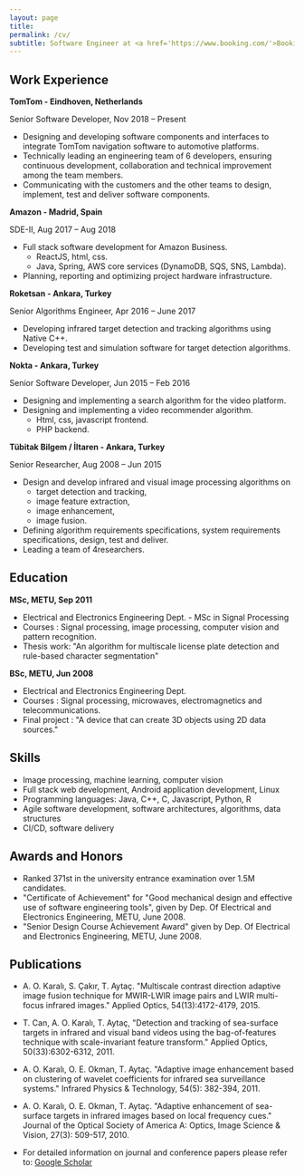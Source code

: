 ```yaml
---
layout: page
title: 
permalink: /cv/
subtitle: Software Engineer at <a href='https://www.booking.com/'>Booking.com</a>. Science, tech and philosophy enthusiast.
---
```


## Work Experience

**TomTom - Eindhoven, Netherlands**

Senior Software Developer, Nov 2018 – Present

- Designing and developing software components and interfaces to integrate TomTom navigation software to automotive platforms.
- Technically leading an engineering team of 6 developers, ensuring continuous development, collaboration and technical improvement among the team members.
- Communicating with the customers and the other teams to design, implement, test and deliver software components.

**Amazon - Madrid, Spain**

SDE-II, Aug 2017 – Aug 2018

- Full stack software development for Amazon Business.
  - ReactJS, html, css.
  - Java, Spring, AWS core services (DynamoDB, SQS, SNS, Lambda).
- Planning, reporting and optimizing project hardware infrastructure.

**Roketsan - Ankara, Turkey**

Senior Algorithms Engineer, Apr 2016 – June 2017

- Developing infrared target detection and tracking algorithms using Native C++.
- Developing test and simulation software for target detection algorithms.

**Nokta - Ankara, Turkey**

Senior Software Developer, Jun 2015 – Feb 2016

- Designing and implementing a search algorithm for the video platform.
- Designing and implementing a video recommender algorithm.
  - Html, css, javascript frontend.
  - PHP backend.

**Tübitak Bilgem / İltaren - Ankara, Turkey**

Senior Researcher, Aug 2008 – Jun 2015

- Design and develop infrared and visual image processing algorithms on
  - target detection and tracking,
  - image feature extraction,
  - image enhancement,
  - image fusion.
- Defining algorithm requirements specifications, system requirements specifications, design, test and deliver.
- Leading a team of 4researchers.

## Education

**MSc, METU, Sep 2011**

- Electrical and Electronics Engineering Dept. - MSc in Signal Processing
- Courses : Signal processing, image processing, computer vision and pattern recognition.
- Thesis work: &quot;An algorithm for multiscale license plate detection and rule-based character segmentation&quot;

**BSc, METU, Jun 2008**

- Electrical and Electronics Engineering Dept.
- Courses : Signal processing, microwaves, electromagnetics and telecommunications.
- Final project : &quot;A device that can create 3D objects using 2D data sources.&quot;

## Skills

- Image processing, machine learning, computer vision
- Full stack web development, Android application development, Linux
- Programming languages: Java, C++, C, Javascript, Python, R
- Agile software development, software architectures, algorithms, data structures
- CI/CD, software delivery

## Awards and Honors

- Ranked 371st in the university entrance examination over 1.5M candidates.
- &quot;Certificate of Achievement&quot; for &quot;Good mechanical design and effective use of software engineering tools&quot;, given by Dep. Of Electrical and Electronics Engineering, METU, June 2008.
- &quot;Senior Design Course Achievement Award&quot; given by Dep. Of Electrical and Electronics Engineering, METU, June 2008.

## Publications

- A. O. Karalı, S. Çakır, T. Aytaç. &quot;Multiscale contrast direction adaptive image fusion technique for MWIR-LWIR image pairs and LWIR multi-focus infrared images.&quot; Applied Optics, 54(13):4172-4179, 2015.

- T. Can, A. O. Karalı, T. Aytaç, &quot;Detection and tracking of sea-surface targets in infrared and visual band videos using the bag-of-features technique with scale-invariant feature transform.&quot; Applied Optics, 50(33):6302-6312, 2011.

- A. O. Karalı, O. E. Okman, T. Aytaç. &quot;Adaptive image enhancement based on clustering of wavelet coefficients for infrared sea surveillance systems.&quot; Infrared Physics &amp; Technology, 54(5): 382-394, 2011.

- A. O. Karalı, O. E. Okman, T. Aytaç. &quot;Adaptive enhancement of sea-surface targets in infrared images based on local frequency cues.&quot; Journal of the Optical Society of America A: Optics, Image Science &amp; Vision, 27(3): 509-517, 2010.

- For detailed information on journal and conference papers please refer to: [Google Scholar](https://scholar.google.com.tr/citations?user=jLDw9rgAAAAJ)